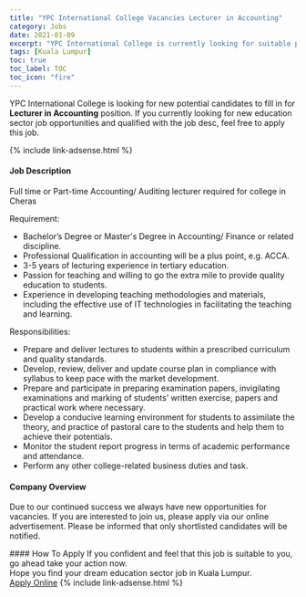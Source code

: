 ```yaml
---
title: "YPC International College Vacancies Lecturer in Accounting" 
category: Jobs 
date: 2021-01-09 
excerpt: "YPC International College is currently looking for suitable person to fill in the Lecturer in Accounting which positioned at Kuala Lumpur" 
tags: [Kuala Lumpur] 
toc: true 
toc_label: TOC 
toc_icon: "fire" 
--- 
```


<p>YPC International College is looking for new potential candidates to fill in for <b>Lecturer in Accounting</b> position. If you currently looking for new education sector job opportunities and qualified with the job desc, feel free to apply this job.
</p>{% include link-adsense.html %} 
 <div><div><h4>Job Description</h4></div><div><div><span><div><p>Full time or Part-time Accounting/ Auditing lecturer required for college in Cheras</p><p>Requirement:</p><ul><li>Bachelor&#8217;s Degree or Master's Degree in Accounting/ Finance or related discipline.</li><li>Professional Qualification in accounting will be a plus point, e.g. ACCA.</li><li>3-5 years of lecturing experience in tertiary education.</li><li>Passion for teaching and willing to go the extra mile to provide quality education to students.</li><li>Experience in developing teaching methodologies and materials, including the effective use of IT technologies in facilitating the teaching and learning.&#160;</li></ul><p>Responsibilities:</p><ul><li>Prepare and deliver lectures to students within a prescribed curriculum and quality standards.</li><li>Develop, review, deliver and update course plan in compliance with syllabus to keep pace with the market development.</li><li>Prepare and participate in preparing examination papers, invigilating examinations and marking of students&#8217; written exercise, papers and practical work where necessary.</li><li>Develop a conducive learning environment for students to assimilate the theory, and practice of pastoral care to the students and help them to achieve their potentials.</li><li>Monitor the student report progress in terms of academic performance and attendance.</li><li>Perform any other college-related business duties and task.</li></ul></div></span></div></div></div> 
<div><div><h4>Company Overview</h4></div><div><div><span><div><p>Due to our continued success we always have new opportunities for vacancies. If you are interested to join us, please apply via our online advertisement. Please be informed that only shortlisted candidates will be notified.</p></div></span></div></div></div> 
#### How To Apply 
If you confident and feel that this job is suitable to you, go ahead take your action now. <br/> 
Hope you find your dream education sector job in Kuala Lumpur. <br/> 
<a href="https://www.jobstreet.com.my/en/job/lecturer-in-accounting-4459943?jobId=jobstreet-my-job-4459943&sectionRank=5&token=0~7b60a29f-16fd-4139-bdd5-52a9b101e9a8&fr=SRP%20View%20In%20New%20Ta" class="btn btn--info" target="_blank" rel="nofollow noopenner">Apply Online</a> 
{% include link-adsense.html %} 